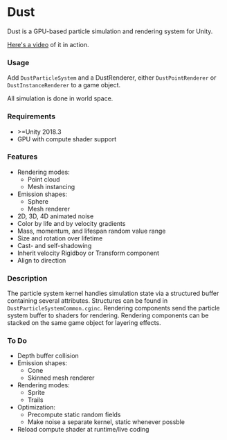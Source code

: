# Dust
Dust is a GPU-based particle simulation and rendering system for Unity.   

[Here's a video](https://youtu.be/h9JKPuK_LAo) of it in action.

### Usage
Add `DustParticleSystem` and a DustRenderer, either `DustPointRenderer` or `DustInstanceRenderer` to a game object.    

All simulation is done in world space.   

### Requirements
* \>=Unity 2018.3
* GPU with compute shader support

### Features
* Rendering modes:
    * Point cloud
    * Mesh instancing
* Emission shapes:
    - Sphere
    - Mesh renderer
* 2D, 3D, 4D animated noise
* Color by life and by velocity gradients
* Mass, momentum, and lifespan random value range
* Size and rotation over lifetime
* Cast- and self-shadowing
* Inherit velocity Rigidboy or Transform component
* Align to direction

### Description

The particle system kernel handles simulation state via a structured buffer containing several attributes. Structures can be found in `DustParticleSystemCommon.cginc`. Rendering components send the particle system buffer to shaders for rendering. Rendering components can be stacked on the same game object for layering effects.

### To Do
* Depth buffer collision
* Emission shapes:
    - Cone
    - Skinned mesh renderer
* Rendering modes:
    - Sprite
    - Trails
* Optimization:
    - Precompute static random fields
    - Make noise a separate kernel, static whenever possble
* Reload compute shader at runtime/live coding
